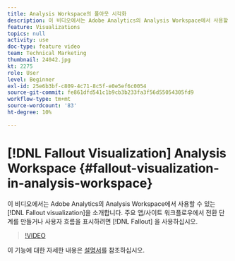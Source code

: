 ```yaml
---
title: Analysis Workspace의 폴아웃 시각화
description: 이 비디오에서는 Adobe Analytics의 Analysis Workspace에서 사용할 수 있는 폴아웃 시각화를 안내합니다. 폴아웃을 사용하여 주요 앱/사이트 워크플로우에서 사용자 흐름을 만들거나 사용자 흐름을 표시할 수 있습니다.
feature: Visualizations
topics: null
activity: use
doc-type: feature video
team: Technical Marketing
thumbnail: 24042.jpg
kt: 2275
role: User
level: Beginner
exl-id: 25e6b3bf-c809-4c71-8c5f-e0e5ef6c0054
source-git-commit: fe861dfd541c1b9cb3b233fa3f56d55054305fd9
workflow-type: tm+mt
source-wordcount: '83'
ht-degree: 10%

---
```


# [!DNL Fallout Visualization] Analysis Workspace {#fallout-visualization-in-analysis-workspace}

이 비디오에서는 Adobe Analytics의 Analysis Workspace에서 사용할 수 있는 [!DNL Fallout visualization]을 소개합니다. 주요 앱/사이트 워크플로우에서 전환 단계를 만들거나 사용자 흐름을 표시하려면 [!DNL Fallout] 을 사용하십시오.

>[!VIDEO](https://video.tv.adobe.com/v/24042/?quality=12)

이 기능에 대한 자세한 내용은 [설명서](https://experienceleague.adobe.com/docs/analytics/analyze/analysis-workspace/visualizations/fallout/fallout-flow.html?lang=en)를 참조하십시오.
